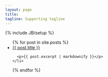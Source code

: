 ```yaml
---
layout: page
title: 
tagline: Supporting tagline
---
```

{% include JB/setup %}

<ul>
  {% for post in site.posts %}
    <li>
      <a href="{{ post.url }}">{{ post.title }}</a>&nbsp;
						
      <p>{{ post.excerpt | markdownify }}</p>
    </li>
  {% endfor %}
</ul>